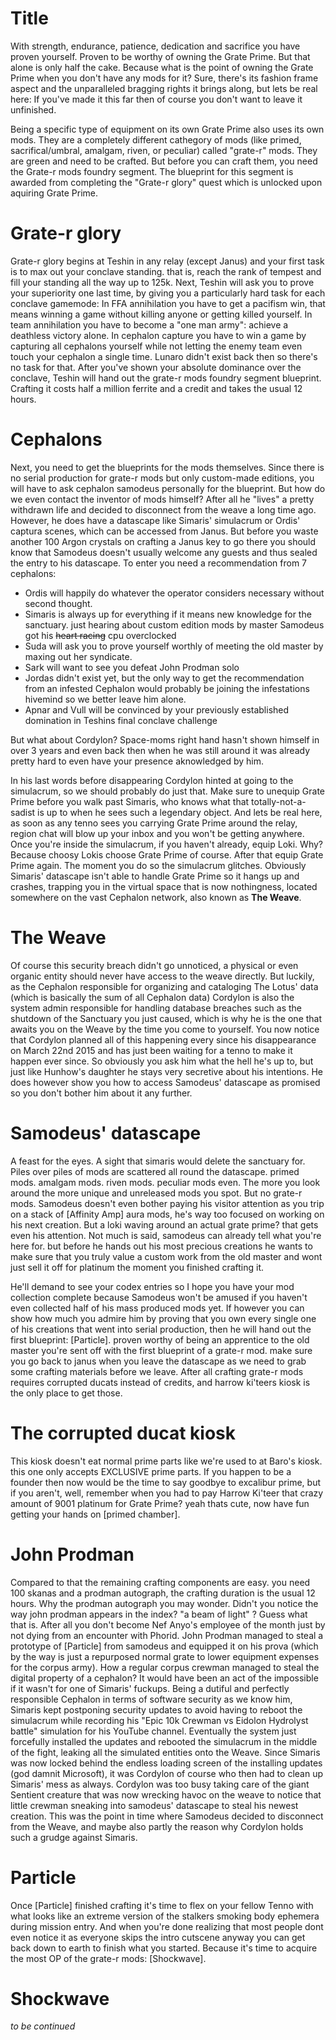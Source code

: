 # Title

With strength, endurance, patience, dedication and sacrifice you have proven yourself. Proven to be worthy of owning the Grate Prime. But that alone is only half the cake. Because what is the point of owning the Grate Prime when you don't have any mods for it? Sure, there's its fashion frame aspect and the unparalleled bragging rights it brings along, but lets be real here: If you've made it this far then of course you don't want to leave it unfinished.

Being a specific type of equipment on its own Grate Prime also uses its own mods. They are a completely different cathegory of mods (like primed, sacrifical/umbral, amalgam, riven, or peculiar) called "grate-r" mods. They are green and need to be crafted. But before you can craft them, you need the Grate-r mods foundry segment. The blueprint for this segment is awarded from completing the "Grate-r glory" quest which is unlocked upon aquiring Grate Prime.

# Grate-r glory

Grate-r glory begins at Teshin in any relay (except Janus) and your first task is to max out your conclave standing. that is, reach the rank of tempest and fill your standing all the way up to 125k. Next, Teshin will ask you to prove your superiority one last time, by giving you a particularly hard task for each conclave gamemode: In FFA annihilation you have to get a pacifism win, that means winning a game without killing anyone or getting killed yourself. In team annihilation you have to become a "one man army": achieve a deathless victory alone. In cephalon capture you have to win a game by capturing all cephalons yourself while not letting the enemy team even touch your cephalon a single time. Lunaro didn't exist back then so there's no task for that. After you've shown your absolute dominance over the conclave, Teshin will hand out the grate-r mods foundry segment blueprint. Crafting it costs half a million ferrite and a credit and takes the usual 12 hours.

# Cephalons

Next, you need to get the blueprints for the mods themselves. Since there is no serial production for grate-r mods but only custom-made editions, you will have to ask cephalon samodeus personally for the blueprint. But how do we even contact the inventor of mods himself? After all he "lives" a pretty withdrawn life and decided to disconnect from the weave a long time ago. However, he does have a datascape like Simaris' simulacrum or Ordis' captura scenes, which can be accessed from Janus. But before you waste another 100 Argon crystals on crafting a Janus key to go there you should know that Samodeus doesn't usually welcome any guests and thus sealed the entry to his datascape. To enter you need a recommendation from 7 cephalons:
- Ordis will happily do whatever the operator considers necessary without second thought.
- Simaris is always up for everything if it means new knowledge for the sanctuary. just hearing about custom edition mods by master Samodeus got his ~~heart racing~~ cpu overclocked
- Suda will ask you to prove yourself worthly of meeting the old master by maxing out her syndicate.
- Sark will want to see you defeat John Prodman solo
- Jordas didn't exist yet, but the only way to get the recommendation from an infested Cephalon would probably be joining the infestations hivemind so we better leave him alone.
- Apnar and Vull will be convinced by your previously established domination in Teshins final conclave challenge

But what about Cordylon? Space-moms right hand hasn't shown himself in over 3 years and even back then when he was still around it was already pretty hard to even have your presence aknowledged by him.

In his last words before disappearing Cordylon hinted at going to the simulacrum, so we should probably do just that. Make sure to unequip Grate Prime before you walk past Simaris, who knows what that totally-not-a-sadist is up to when he sees such a legendary object. And lets be real here, as soon as any tenno sees you carrying Grate Prime around the relay, region chat will blow up your inbox and you won't be getting anywhere.
Once you're inside the simulacrum, if you haven't already, equip Loki. Why? Because choosy Lokis choose Grate Prime of course. After that equip Grate Prime again. The moment you do so the simulacrum glitches. Obviously Simaris' datascape isn't able to handle Grate Prime so it hangs up and crashes, trapping you in the virtual space that is now nothingness, located somewhere on the vast Cephalon network, also known as **The Weave**.

# The Weave

Of course this security breach didn't go unnoticed, a physical or even organic entity should never have access to the weave directly. But luckily, as the Cephalon responsible for organizing and cataloging The Lotus' data (which is basically the sum of all Cephalon data) Cordylon is also the system admin responsible for handling database breaches such as the shutdown of the Sanctuary you just caused, which is why he is the one that awaits you on the Weave by the time you come to yourself. You now notice that Cordylon planned all of this happening every since his disappearance on March 22nd 2015 and has just been waiting for a tenno to make it happen ever since. So obviously you ask him what the hell he's up to, but just like Hunhow's daughter he stays very secretive about his intentions. He does however show you how to access Samodeus' datascape as promised so you don't bother him about it any further.

# Samodeus' datascape

A feast for the eyes. A sight that simaris would delete the sanctuary for. Piles over piles of mods are scattered all round the datascape. primed mods. amalgam mods. riven mods. peculiar mods even. The more you look around the more unique and unreleased mods you spot. But no grate-r mods. Samodeus doesn't even bother paying his visitor attention as you trip on a stack of [Affinity Amp] aura mods, he's way too focused on working on his next creation. But a loki waving around an actual grate prime? that gets even his attention. Not much is said, samodeus can already tell what you're here for. but before he hands out his most precious creations he wants to make sure that you truly value a custom work from the old master and wont just sell it off for platinum the moment you finished crafting it.

He'll demand to see your codex entries so I hope you have your mod collection complete because Samodeus won't be amused if you haven't even collected half of his mass produced mods yet. If however you can show how much you admire him by proving that you own every single one of his creations that went into serial production, then he will hand out the first blueprint: [Particle]. proven worthy of being an apprentice to the old master you're sent off with the first blueprint of a grate-r mod. make sure you go back to janus when you leave the datascape as we need to grab some crafting materials before we leave. After all crafting grate-r mods requires corrupted ducats instead of credits, and harrow ki'teers kiosk is the only place to get those. 

# The corrupted ducat kiosk

This kiosk doesn't eat normal prime parts like we're used to at Baro's kiosk. this one only accepts EXCLUSIVE prime parts. If you happen to be a founder then now would be the time to say goodbye to excalibur prime, but if you aren't, well, remember when you had to pay Harrow Ki'teer that crazy amount of 9001 platinum for Grate Prime? yeah thats cute, now have fun getting your hands on [primed chamber].

# John Prodman

Compared to that the remaining crafting components are easy. you need 100 skanas and a prodman autograph, the crafting duration is the usual 12 hours. Why the prodman autograph you may wonder. Didn't you notice the way john prodman appears in the index? "a beam of light" ? Guess what that is. After all you don't become Nef Anyo's employee of the month just by not dying from an encounter with Phorid. John Prodman managed to steal a prototype of [Particle] from samodeus and equipped it on his prova (which by the way is just a repurposed normal grate to lower equipment expenses for the corpus army). How a regular corpus crewman managed to steal the digital property of a cephalon? It would have been an act of the impossible if it wasn't for one of Simaris' fuckups. Being a dutiful and perfectly responsible Cephalon in terms of software security as we know him, Simaris kept postponing security updates to avoid having to reboot the simulacrum while recording his "Epic 10k Crewman vs Eidolon Hydrolyst battle" simulation for his YouTube channel. Eventually the system just forcefully installed the updates and rebooted the simulacrum in the middle of the fight, leaking all the simulated entities onto the Weave. Since Simaris was now locked behind the endless loading screen of the installing updates (god damnit Microsoft), it was Cordylon of course who then had to clean up Simaris' mess as always. Cordylon was too busy taking care of the giant Sentient creature that was now wrecking havoc on the weave to notice that little crewman sneaking into samodeus' datascape to steal his newest creation. This was the point in time where Samodeus decided to disconnect from the Weave, and maybe also partly the reason why Cordylon holds such a grudge against Simaris.

# Particle

Once [Particle] finished crafting it's time to flex on your fellow Tenno with what looks like an extreme version of the stalkers smoking body ephemera during mission entry. And when you're done realizing that most people dont even notice it as everyone skips the intro cutscene anyway you can get back down to earth to finish what you started. Because it's time to acquire the most OP of the grate-r mods: [Shockwave].

# Shockwave

*to be continued*